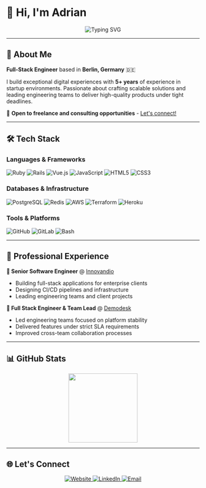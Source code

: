 # 👋 Hi, I'm Adrian

<div align="center">
  <img src="https://readme-typing-svg.herokuapp.com?font=Fira+Code&weight=500&size=28&duration=3000&pause=1000&color=2F81F7&center=true&vCenter=true&width=600&lines=Senior+Full+Stack+Engineer;Ruby+on+Rails+Specialist;Building+Digital+Experiences" alt="Typing SVG" />
</div>

---

## 🚀 About Me

**Full-Stack Engineer** based in **Berlin, Germany** 🇩🇪

I build exceptional digital experiences with **5+ years** of experience in startup environments. Passionate about crafting scalable solutions and leading engineering teams to deliver high-quality products under tight deadlines.

💬 **Open to freelance and consulting opportunities** - [Let's connect!](https://adrianisanchez.com)

---

## 🛠️ Tech Stack

### **Languages & Frameworks**
<p align="left">
  <img src="https://img.shields.io/badge/Ruby-CC342D?style=for-the-badge&logo=ruby&logoColor=white" alt="Ruby"/>
  <img src="https://img.shields.io/badge/Ruby_on_Rails-CC0000?style=for-the-badge&logo=ruby-on-rails&logoColor=white" alt="Rails"/>
  <img src="https://img.shields.io/badge/Vue.js-35495E?style=for-the-badge&logo=vuedotjs&logoColor=4FC08D" alt="Vue.js"/>
  <img src="https://img.shields.io/badge/JavaScript-F7DF1E?style=for-the-badge&logo=javascript&logoColor=black" alt="JavaScript"/>
  <img src="https://img.shields.io/badge/HTML5-E34F26?style=for-the-badge&logo=html5&logoColor=white" alt="HTML5"/>
  <img src="https://img.shields.io/badge/CSS3-1572B6?style=for-the-badge&logo=css3&logoColor=white" alt="CSS3"/>
</p>

### **Databases & Infrastructure**
<p align="left">
  <img src="https://img.shields.io/badge/PostgreSQL-316192?style=for-the-badge&logo=postgresql&logoColor=white" alt="PostgreSQL"/>
  <img src="https://img.shields.io/badge/Redis-DC382D?style=for-the-badge&logo=redis&logoColor=white" alt="Redis"/>
  <img src="https://img.shields.io/badge/Amazon_AWS-FF9900?style=for-the-badge&logo=amazonaws&logoColor=white" alt="AWS"/>
  <img src="https://img.shields.io/badge/Terraform-623CE4?style=for-the-badge&logo=terraform&logoColor=white" alt="Terraform"/>
  <img src="https://img.shields.io/badge/Heroku-430098?style=for-the-badge&logo=heroku&logoColor=white" alt="Heroku"/>
</p>

### **Tools & Platforms**
<p align="left">
  <img src="https://img.shields.io/badge/GitHub-100000?style=for-the-badge&logo=github&logoColor=white" alt="GitHub"/>
  <img src="https://img.shields.io/badge/GitLab-330F63?style=for-the-badge&logo=gitlab&logoColor=white" alt="GitLab"/>
  <img src="https://img.shields.io/badge/GNU%20Bash-4EAA25?style=for-the-badge&logo=GNU%20Bash&logoColor=white" alt="Bash"/>
</p>

---

## 💼 Professional Experience

**🔹 Senior Software Engineer** @ [Innovandio](https://innovandio.com)
- Building full-stack applications for enterprise clients
- Designing CI/CD pipelines and infrastructure
- Leading engineering teams and client projects

**🔹 Full Stack Engineer & Team Lead** @ [Demodesk](https://demodesk.com)
- Led engineering teams focused on platform stability
- Delivered features under strict SLA requirements
- Improved cross-team collaboration processes

---

## 📊 GitHub Stats

<div align="center">
  <img height="180em" src="https://github-readme-stats-seven-zeta-52.vercel.app/api?username=Lisztos&hide=stars&show_icons=true&theme=react&hide_border=true&count_private=true"/>
</div>

---

## 🌐 Let's Connect

<p align="center">
  <a href="https://adrianisanchez.com">
    <img src="https://img.shields.io/badge/Website-FF5722?style=for-the-badge&logo=google-chrome&logoColor=white" alt="Website"/>
  </a>
  <a href="https://linkedin.com/in/adrian-isaias-sanchez">
    <img src="https://img.shields.io/badge/LinkedIn-0077B5?style=for-the-badge&logo=linkedin&logoColor=white" alt="LinkedIn"/>
  </a>
  <a href="mailto:adrian@lisztos.com">
    <img src="https://img.shields.io/badge/Email-D14836?style=for-the-badge&logo=gmail&logoColor=white" alt="Email"/>
  </a>
</p>
